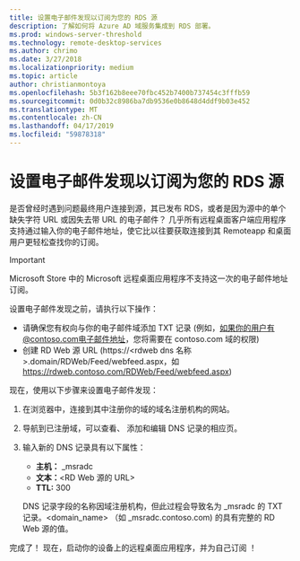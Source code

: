 ```yaml
---
title: 设置电子邮件发现以订阅为您的 RDS 源
description: 了解如何将 Azure AD 域服务集成到 RDS 部署。
ms.prod: windows-server-threshold
ms.technology: remote-desktop-services
ms.author: chrimo
ms.date: 3/27/2018
ms.localizationpriority: medium
ms.topic: article
author: christianmontoya
ms.openlocfilehash: 5b3f162b8eee70fbc452b7400b737454c3fffb59
ms.sourcegitcommit: 0d0b32c8986ba7db9536e0b8648d4ddf9b03e452
ms.translationtype: MT
ms.contentlocale: zh-CN
ms.lasthandoff: 04/17/2019
ms.locfileid: "59878318"
---
```

# <a name="set-up-email-discovery-to-subscribe-to-your-rds-feed"></a>设置电子邮件发现以订阅为您的 RDS 源

是否曾经时遇到问题最终用户连接到源，其已发布 RDS，或者是因为源中的单个缺失字符 URL 或因失去带 URL 的电子邮件？ 几乎所有远程桌面客户端应用程序支持通过输入你的电子邮件地址，使它比以往要获取连接到其 Remoteapp 和桌面用户更轻松查找你的订阅。

>[!IMPORTANT]
>Microsoft Store 中的 Microsoft 远程桌面应用程序不支持这一次的电子邮件地址订阅。

设置电子邮件发现之前，请执行以下操作：

- 请确保您有权向与你的电子邮件域添加 TXT 记录 (例如，如果你的用户有@contoso.com电子邮件地址，您将需要在 contoso.com 域的权限)
- 创建 RD Web 源 URL (https://\<rdweb dns 名称\>.domain/RDWeb/Feed/webfeed.aspx，如 https://rdweb.contoso.com/RDWeb/Feed/webfeed.aspx)

现在，使用以下步骤来设置电子邮件发现：

1. 在浏览器中，连接到其中注册你的域的域名注册机构的网站。
2. 导航到已注册域，可以查看、 添加和编辑 DNS 记录的相应页。
3. 输入新的 DNS 记录具有以下属性：
   - **主机：** _msradc
   - **文本：**\<RD Web 源的 URL\>
   - **TTL:** 300

   DNS 记录字段的名称因域注册机构，但此过程会导致名为 _msradc 的 TXT 记录。\<domain_name\> （如 _msradc.contoso.com) 的具有完整的 RD Web 源的值。

完成了！ 现在，启动你的设备上的远程桌面应用程序，并为自己订阅 ！